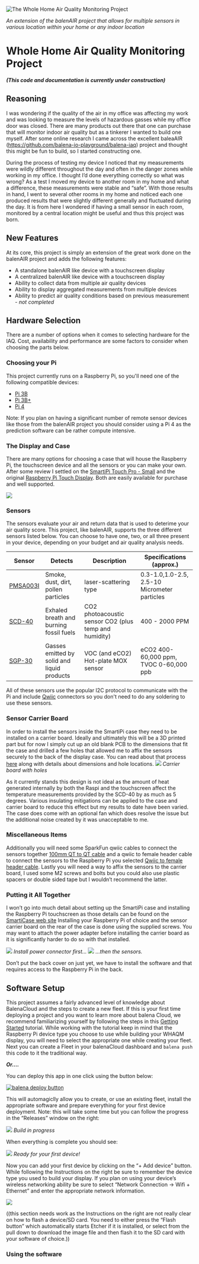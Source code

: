 
 ![The Whole Home Air Quality Monitoring Project](https://github.com/wjlove/WHAQM/blob/main/documentation/images/two-display-sidebyside.jpg?raw=true)

*An extension of the balenAIR project that allows for multiple sensors in various location within your home or any indoor location*

# Whole Home Air Quality Monitoring Project
**_(This code and documentation is currently under construction)_**

## Reasoning

I was wondering if the quality of the air in my office was affecting my work and was looking to measure the levels of hazardous gasses while my office door was closed.   There are many products out there that one can purchase that will monitor indoor air quality but as a tinkerer I wanted to build one myself.  After some online research I came across the excellent baleaAIR (https://github.com/balena-io-playground/balena-iaq) project and thought this might be fun to build, so I started constructing one.  

During the process of testing my device I noticed that my measurements were wildly different throughout the day and often in the danger zones while working in my office.  I thought I’d done everything correctly so what was wrong?  As a test I moved my device to another room in my home and what a difference, these measurements were stable and “safe”.  With those results in hand, I went to several other rooms in my home and noticed each one produced results that were slightly different generally and fluctuated during the day.   It is from here I wondered if having a small sensor in each room, monitored by a central location might be useful and thus this project was born.

## New Features

At its core, this project is simply an extension of the great work done on the balenAIR project and adds the following features:

- A standalone balenAIR like device with a touchscreen display
- A centralized balenAIR like device with a touchscreen display
- Ability to collect data from multiple air quality devices
- Ability to display aggregated measurements from multiple devices
- Ability to predict air quality conditions based on previous measurement - _not completed_
 
## Hardware Selection

 There are a number of options when it comes to selecting hardware for the IAQ. Cost, availability and performance are some factors to consider when choosing the parts below.

### Choosing your Pi




This project currently runs on a Raspberry Pi, so you'll need one of the following compatible devices:

- [Pi 3B](https://www.raspberrypi.com/products/raspberry-pi-3-model-b/)
- [Pi 3B+](https://www.raspberrypi.com/products/raspberry-pi-3-model-b-plus/)
- [Pi 4](https://www.raspberrypi.com/products/raspberry-pi-4-model-b/)

Note: If you plan on having a significant number of remote sensor devices like those from the balenAIR project you should consider using a Pi 4 as the prediction software can be rather compute intensive.

### The Display and Case

There are many options for choosing a case that will house the Raspberry Pi, the touchscreen device and all the sensors or you can make your own.  After some review I settled on the [SmartiPi Touch Pro - Small](https://smarticase.com/products/smartipi-touch-pro) and the original [Raspberry Pi Touch Display](https://www.raspberrypi.com/products/raspberry-pi-touch-display/).  Both are easily available for purchase and well supported.  

![](https://github.com/wjlove/WHAQM/blob/main/documentation/images/case-display.jpg?raw=true)

### Sensors

The sensors evaluate your air and return data that is used to deterime your air quality score. This project, like balenAIR,  supports the three different sensors listed below. You can choose to have one, two, or all three present in your device, depending on your budget and air quality analysis needs.

| Sensor | Detects | Description |  Specifications (approx.) |
| ------------ | ----------- | ----------- | ----------- |
| [PMSA003I](https://www.adafruit.com/product/4632) | Smoke, dust, dirt, pollen particles | laser-scattering type  | 0.3-1.0,1.0-2.5, 2.5-10 Micrometer particles |
| [SCD-40](https://www.adafruit.com/product/5187) | Exhaled breath and burning fossil fuels |  CO2 photoacoustic sensor CO2 (plus temp and humidity)  | 400 - 2000 PPM |
| [SGP-30](https://www.adafruit.com/product/3709) | Gasses emitted by solid and liquid products  |  VOC (and eCO2) Hot-plate MOX sensor | eCO2 400-60,000 ppm, TVOC 0-60,000 ppb |

All of these sensors use the popular I2C protocol to communicate with the Pi and include [Qwiic](https://www.sparkfun.com/qwiic) connectors so you don't need to do any soldering to use these sensors.

### Sensor Carrier Board

In order to install the sensors inside the SmartiPi case they need to be installed on a carrier board.  Ideally and ultimately this will be a 3D printed part but for now I simply cut up an old blank PCB to the dimensions that fit the case and drilled a few holes that allowed me to affix the sensors securely to the back of the display case.  You can read about that process [here](https://fix.this.later) along with details about dimensions and hole locations.
![](https://github.com/wjlove/WHAQM/blob/main/documentation/images/carrier-board.jpg?raw=true) *Carrier board with holes*

As it currently stands this design is not ideal as the amount of heat generated internally by both the Raspi and the touchscreen affect  the temperature measurements provided by the SCD-40 by as much as 5 degrees.  Various insulating mitigations can be applied to the case and carrier board to reduce this effect but my results to date have been varied.   The case does come with an optional fan which does resolve the issue but the additional noise created by it was unacceptable to me.
### Miscellaneous Items

Additionally you will need some SparkFun qwiic cables to connect the sensors together [100mm QT to QT cable](https://www.adafruit.com/product/4210) and a qwiic to female header cable to connect the sensors to the Raspberry Pi you selected [Qwiic to female header cable](https://www.adafruit.com/product/4397).  Lastly you will need a way to affix the sensors to the carrier board, I used some M2 screws and bolts but you could also use plastic spacers or double sided tape but I wouldn’t recommend the latter.

### Putting it All Together

I won’t go into much detail about setting up the SmartiPi case and installing the Raspberry Pi touchscreen as those details can be found on the [SmartiCase web site](https://smarticase.com/)  Installing your Raspberry Pi of choice and the sensor carrier board on the rear of the case is done using the supplied screws.  You may want to attach the power adapter before installing the carrier board as it is significantly harder to do so with that installed. 

![](https://github.com/wjlove/WHAQM/blob/main/documentation/images/case-with-power-pi.jpg?raw=true) *Install power connector first...*
![](https://github.com/wjlove/WHAQM/blob/main/documentation/images/case-power-pi-sensors.jpg?raw=true) *...then the sensors.*

Don’t put the back cover on just yet, we have to install the software and that requires access to the Raspberry Pi in the back.  

## Software Setup

This project assumes a fairly advanced level of knowledge about BalenaCloud and the steps to create a new fleet. If this is your first time deploying a project and you want to learn more about balena Cloud, we recommend familiarizing yourself by following the steps in this [Getting Started](https://www.balena.io/docs/learn/getting-started/raspberrypi4-64/nodejs/) tutorial.   While working with the tutorial keep in mind that the Raspberry Pi device type you choose to use while building your WHAQM display, you will need to select the appropriate one while creating your fleet. Next you can create a Fleet in your balenaCloud dashboard and `balena push` this code to it the traditional way.

**_Or…._**

You can deploy this app  in one click using the button below:

[![balena deploy button](https://www.balena.io/deploy.svg)](https://dashboard.balena-cloud.com/deploy?repoUrl=https://github.com/wjlove/WHAQM)

This will automagiclly allow you to create, or use an existing fleet, install the appropriate software and prepare everything for your first device deployment.  Note:  this will take some time but you can follow the progress in the “Releases” window on the right:

![](https://github.com/wjlove/WHAQM/blob/main/documentation/images/Screenshot-Build-in-Progress.jpg?raw=true) _Build in progress_

When everything is complete you should see:

![](https://github.com/wjlove/WHAQM/blob/main/documentation/images/Screenshot-waiting-for-device.jpg?raw=true) _Ready for your first device!_

Now you can add your first device by clicking on the “+ Add device” button.  While following the Instructions on the right be sure to remember the device type you used to build your display.  If you plan on using your device’s wireless networking ability be sure to select “Network Connection -> Wifi + Ethernet” and enter the appropriate network information.

![](https://github.com/wjlove/WHAQM/blob/main/documentation/images/Screenshot-add-device.jpg?raw=true)

((this section needs work as the Instructions on the right are not really clear on how to flash a device/SD card.  You need to either press the “Flash button” which automatically starts Etcher if it is installed, or select from the pull down to download the image file and then flash it to the SD card with your software of choice.))






### Using the software

